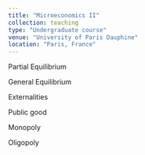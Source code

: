 ```yaml
---
title: "Microeconomics II"
collection: teaching
type: "Undergraduate course"
venue: "University of Paris Dauphine"
location: "Paris, France"
---
```



Partial Equilibrium

General Equilibrium

Externalities

Public good

Monopoly

Oligopoly
